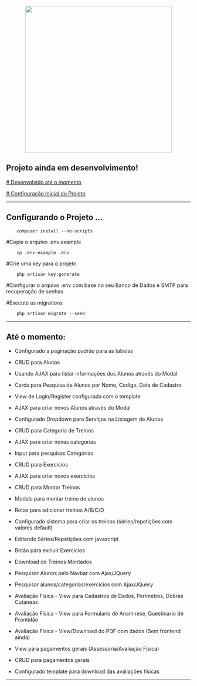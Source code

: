 <p align="center"><a href="https://laravel.com" target="_blank"><img src="https://raw.githubusercontent.com/laravel/art/master/logo-lockup/5%20SVG/2%20CMYK/1%20Full%20Color/laravel-logolockup-cmyk-red.svg" width="400"></a></p>

## Projeto ainda em desenvolvimento!

<p><a href="#desenvolvido"># Desenvolvido até o momento</a></p>
<p><a href="#config"># Configuração Inicial do Projeto</a></p>

<hr>
<p id="config">

## Configurando o Projeto ...
 
        composer install --no-scripts
     
#Copie o arquivo .env.example

        cp .env.example .env

#Crie uma key para o projeto

        php artisan key:generate

#Configurar o arquivo .env com base no seu Banco de Dados e SMTP para recuperação de senhas 

#Execute as migrations

        php artisan migrate --seed

</p> 
<hr>
<p id="desenvolvido">

## Até o momento:

* Configurado a paginação padrão para as tabelas

* CRUD para Alunos
* Usando AJAX para listar informações dos Alunos através do Modal
* Cards para Pesquisa de Alunos por Nome, Codigo, Data de Cadastro
* View de Login/Register configurada com o template
* AJAX para criar novos Alunos através do Modal 
* Configurado Dropdown para Serviços na Listagem de Alunos

* CRUD para Categoria de Treinos
* AJAX para criar novas categorias
* Input para pesquisas Categorias

* CRUD para Exercicios
* AJAX para criar novos exercicios

* CRUD para Montar Treinos
* Modals para montar treino de alunos
* Rotas para adicionar treinos A/B/C/D
* Configurado sistema para criar os treinos (séries/repetições com valores default)
* Editando Séries/Repetições com javascript
* Botão para excluir Exercicios

* Download de Treinos Montados
* Pesquisar Alunos pelo Navbar com Ajax/JQuery
* Pesquisar alunos/categorias/exercícios com Ajax/JQuery 

* Avaliação Física - View para Cadastros de Dados, Perímetros, Dobras Cutaneas 
* Avaliação Física - View para Formulario de Anamnese, Questinario de Prontidão
* Avaliação Física - View/Download do PDF com dados (Sem frontend ainda)

* View para pagamentos gerais (Assessoria/Avaliação Física)
* CRUD para pagamentos gerais

* Configurado template para download das avaliações físicas




</p>
     
<hr>


